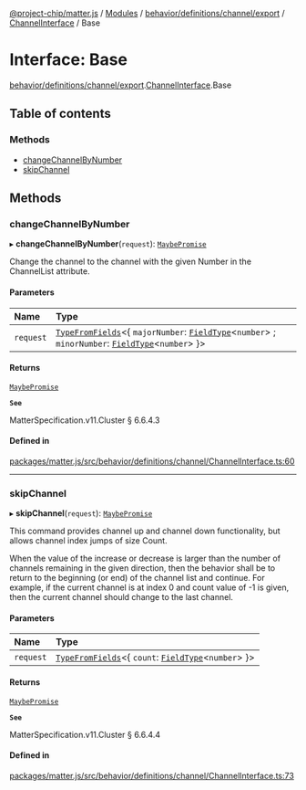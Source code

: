 [@project-chip/matter.js](../README.md) / [Modules](../modules.md) / [behavior/definitions/channel/export](../modules/behavior_definitions_channel_export.md) / [ChannelInterface](../modules/behavior_definitions_channel_export.ChannelInterface.md) / Base

# Interface: Base

[behavior/definitions/channel/export](../modules/behavior_definitions_channel_export.md).[ChannelInterface](../modules/behavior_definitions_channel_export.ChannelInterface.md).Base

## Table of contents

### Methods

- [changeChannelByNumber](behavior_definitions_channel_export.ChannelInterface.Base.md#changechannelbynumber)
- [skipChannel](behavior_definitions_channel_export.ChannelInterface.Base.md#skipchannel)

## Methods

### changeChannelByNumber

▸ **changeChannelByNumber**(`request`): [`MaybePromise`](../modules/util_export.md#maybepromise)

Change the channel to the channel with the given Number in the ChannelList attribute.

#### Parameters

| Name | Type |
| :------ | :------ |
| `request` | [`TypeFromFields`](../modules/tlv_export.md#typefromfields)\<\{ `majorNumber`: [`FieldType`](tlv_export.FieldType.md)\<`number`\> ; `minorNumber`: [`FieldType`](tlv_export.FieldType.md)\<`number`\>  }\> |

#### Returns

[`MaybePromise`](../modules/util_export.md#maybepromise)

**`See`**

MatterSpecification.v11.Cluster § 6.6.4.3

#### Defined in

[packages/matter.js/src/behavior/definitions/channel/ChannelInterface.ts:60](https://github.com/project-chip/matter.js/blob/904d0c9b952b91f28a21803759c5e5c66ee4d272/packages/matter.js/src/behavior/definitions/channel/ChannelInterface.ts#L60)

___

### skipChannel

▸ **skipChannel**(`request`): [`MaybePromise`](../modules/util_export.md#maybepromise)

This command provides channel up and channel down functionality, but allows channel index jumps of size
Count.

When the value of the increase or decrease is larger than the number of channels remaining in the given
direction, then the behavior shall be to return to the beginning (or end) of the channel list and continue.
For example, if the current channel is at index 0 and count value of -1 is given, then the current channel
should change to the last channel.

#### Parameters

| Name | Type |
| :------ | :------ |
| `request` | [`TypeFromFields`](../modules/tlv_export.md#typefromfields)\<\{ `count`: [`FieldType`](tlv_export.FieldType.md)\<`number`\>  }\> |

#### Returns

[`MaybePromise`](../modules/util_export.md#maybepromise)

**`See`**

MatterSpecification.v11.Cluster § 6.6.4.4

#### Defined in

[packages/matter.js/src/behavior/definitions/channel/ChannelInterface.ts:73](https://github.com/project-chip/matter.js/blob/904d0c9b952b91f28a21803759c5e5c66ee4d272/packages/matter.js/src/behavior/definitions/channel/ChannelInterface.ts#L73)
